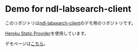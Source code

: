 # Demo for ndl-labsearch-client

このリポジトリは[ndl-labsearch-client](https://github.com/ineku2/ndl-labsearch-client)のデモ用のリポジトリです。

[Heroku Static Provider](https://github.com/ineku2/ndl-labsearch-client-demo)を使用しています。

デモページは[こちら](http://ndl-labsearch-client-demo.herokuapp.com/labs.html)。
